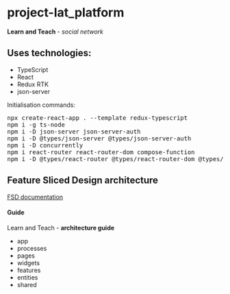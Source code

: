 # project-lat_platform
**Learn and Teach** - *social network*

## Uses technologies:
- TypeScript
- React
- Redux RTK
- json-server

Initialisation commands:
<pre>
npx create-react-app . --template redux-typescript
npm i -g ts-node
npm i -D json-server json-server-auth
npm i -D @types/json-server @types/json-server-auth
npm i -D concurrently
npm i react-router react-router-dom compose-function
npm i -D @types/react-router @types/react-router-dom @types/compose-function
</pre>

## Feature Sliced Design architecture
[FSD documentation](https://feature-sliced.design/ru/docs)

#### Guide
Learn and Teach - **architecture guide**
 - app
 - processes
 - pages
 - widgets
 - features
 - entities
 - shared
